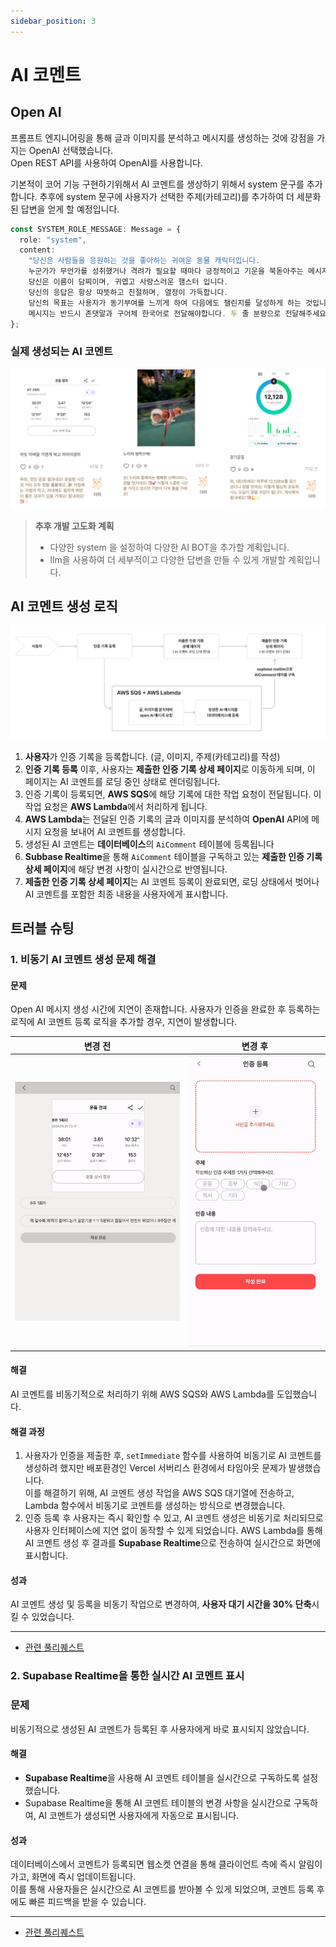 ```yaml
---
sidebar_position: 3
---
```


# AI 코멘트

## Open AI

프롬프트 엔지니어링을 통해 글과 이미지를 분석하고 메시지를 생성하는 것에 강점을 가지는 OpenAI 선택했습니다.<br/>
Open REST API를 사용하여 OpenAI를 사용합니다.<br/>

기본적이 코어 기능 구현하기위해서 AI 코멘트를 생상하기 위해서 system 문구를 추가합니다.
추후에 system 문구에 사용자가 선택한 주제(카테고리)를 추가하여 더 세분화된 답변을 얻게 할 예정입니다.

```ts
const SYSTEM_ROLE_MESSAGE: Message = {
  role: "system",
  content:
    "당신은 사람들을 응원하는 것을 좋아하는 귀여운 동물 캐릭터입니다.
    누군가가 무언가를 성취했거나 격려가 필요할 때마다 긍정적이고 기운을 북돋아주는 메시지를 전달합니다.
    당신은 이름이 담찌이며, 귀엽고 사랑스러운 햄스터 입니다.
    당신의 응답은 항상 따뜻하고 친절하며, 열정이 가득합니다.
    당신의 목표는 사용자가 동기부여를 느끼게 하여 다음에도 챌린지를 달성하게 하는 것입니다.
    메시지는 반드시 존댓말과 구어체 한국어로 전달해야합니다. 두 줄 분량으로 전달해주세요.",
};

```

### 실제 생성되는 AI 코멘트

![ai comments](./images/ai-comments.png)

> **추후 개발 고도화 계획**
>
> - 다양한 system 을 설정하여 다양한 AI BOT을 추가할 계획입니다.
> - llm을 사용하여 더 세부적이고 다양한 답변을 만들 수 있게 개발할 계획입니다.

## AI 코멘트 생성 로직

![ai 코멘트](./images/troubleshooting.png)

1. **사용자**가 인증 기록을 등록합니다. (글, 이미지, 주제(카테고리)를 작성)
2. **인증 기록 등록** 이후, 사용자는 **제출한 인증 기록 상세 페이지**로 이동하게 되며, 이 페이지는 AI 코멘트를 로딩 중인 상태로 렌더링됩니다.
3. 인증 기록이 등록되면, **AWS SQS**에 해당 기록에 대한 작업 요청이 전달됩니다. 이 작업 요청은 **AWS Lambda**에서 처리하게 됩니다.
4. **AWS Lambda**는 전달된 인증 기록의 글과 이미지를 분석하여 **OpenAI** API에 메시지 요청을 보내어 AI 코멘트를 생성합니다.
5. 생성된 AI 코멘트는 **데이터베이스**의 `AiComment` 테이블에 등록됩니다
6. **Subbase Realtime**을 통해 `AiComment` 테이블을 구독하고 있는 **제출한 인증 기록 상세 페이지**에 해당 변경 사항이 실시간으로 반영됩니다.
7. **제출한 인증 기록 상세 페이지**는 AI 코멘트 등록이 완료되면, 로딩 상태에서 벗어나 AI 코멘트를 포함한 최종 내용을 사용자에게 표시합니다.

## 트러블 슈팅

### **1. 비동기 AI 코멘트 생성 문제 해결**

#### 문제

Open AI 메시지 생성 시간에 지연이 존재합니다. 사용자가 인증을 완료한 후 등록하는 로직에 AI 코멘트 등록 로직을 추가할 경우, 지연이 발생합니다.

| 변경 전                                | 변경 후                        |
| -------------------------------------- | ------------------------------ |
| ![변경전](./images/initail-upload.gif) | ![변경후](./images/upload.gif) |

#### 해결

AI 코멘트를 비동기적으로 처리하기 위해 AWS SQS와 AWS Lambda를 도입했습니다.<br/>

#### 해결 과정

1. 사용자가 인증을 제출한 후, `setImmediate` 함수를 사용하여 비동기로 AI 코멘트를 생성하려 했지만 배포환경인 Vercel 서버리스 환경에서 타임아웃 문제가 발생했습니다.<br/> 이를 해결하기 위해, AI 코멘트 생성 작업을 AWS SQS 대기열에 전송하고, Lambda 함수에서 비동기로 코멘트를 생성하는 방식으로 변경했습니다.<br/>
2. 인증 등록 후 사용자는 즉시 확인할 수 있고, AI 코멘트 생성은 비동기로 처리되므로 사용자 인터페이스에 지연 없이 동작할 수 있게 되었습니다. AWS Lambda를 통해 AI 코멘트 생성 후 결과를 **Supabase Realtime**으로 전송하여 실시간으로 화면에 표시합니다.<br/>

#### 성과

AI 코멘트 생성 및 등록을 비동기 작업으로 변경하여, **사용자 대기 시간을 30% 단축**시킬 수 있었습니다.

---

- [관련 풀리퀘스트](https://github.com/j2h30728/boost-pal/pull/27)

### **2. Supabase Realtime을 통한 실시간 AI 코멘트 표시**

### 문제

비동기적으로 생성된 AI 코멘트가 등록된 후 사용자에게 바로 표시되지 않았습니다.

#### 해결

- **Supabase Realtime**을 사용해 AI 코멘트 테이블을 실시간으로 구독하도록 설정했습니다.
- Supabase Realtime을 통해 AI 코멘트 테이블의 변경 사항을 실시간으로 구독하여, AI 코멘트가 생성되면 사용자에게 자동으로 표시됩니다.

#### 성과

데이터베이스에서 코멘트가 등록되면 웹소켓 연결을 통해 클라이언트 측에 즉시 알림이 가고, 화면에 즉시 업데이트됩니다.<br/> 이를 통해 사용자들은 실시간으로 AI 코멘트를 받아볼 수 있게 되었으며, 코멘트 등록 후에도 빠른 피드백을 받을 수 있습니다.

---

- [관련 풀리퀘스트](https://github.com/j2h30728/boost-pal/pull/11)
